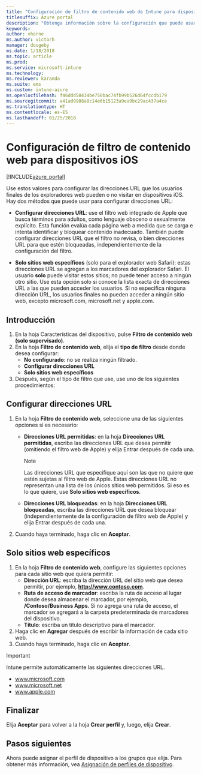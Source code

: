 ```yaml
---
title: "Configuración de filtro de contenido web de Intune para dispositivos iOS"
titlesuffix: Azure portal
description: "Obtenga información sobre la configuración que puede usar para permitir y bloquear el acceso a sitios web desde dispositivos iOS\"."
keywords: 
author: vhorne
ms.author: victorh
manager: dougeby
ms.date: 1/18/2018
ms.topic: article
ms.prod: 
ms.service: microsoft-intune
ms.technology: 
ms.reviewer: karanda
ms.suite: ems
ms.custom: intune-azure
ms.openlocfilehash: f46ddd58434be750bac74fb99b526d64fccdb179
ms.sourcegitcommit: a41ad9988a8c14e6b15123a9ea9bc29ac437a4ce
ms.translationtype: HT
ms.contentlocale: es-ES
ms.lasthandoff: 01/25/2018
---
```

# <a name="web-content-filter-settings-for-ios-devices"></a>Configuración de filtro de contenido web para dispositivos iOS

[!INCLUDE[azure_portal](./includes/azure_portal.md)]

Use estos valores para configurar las direcciones URL que los usuarios finales de los exploradores web pueden o no visitar en dispositivos iOS. Hay dos métodos que puede usar para configurar direcciones URL:

- **Configurar direcciones URL**: use el filtro web integrado de Apple que busca términos para adultos, como lenguaje obsceno o sexualmente explícito. Esta función evalúa cada página web a medida que se carga e intenta identificar y bloquear contenido inadecuado. También puede configurar direcciones URL que el filtro no revisa, o bien direcciones URL para que estén bloqueadas, independientemente de la configuración del filtro.

- **Solo sitios web específicos** (solo para el explorador web Safari): estas direcciones URL se agregan a los marcadores del explorador Safari. El usuario **solo** puede visitar estos sitios; no puede tener acceso a ningún otro sitio. Use esta opción solo si conoce la lista exacta de direcciones URL a las que pueden acceder los usuarios.
Si no especifica ninguna dirección URL, los usuarios finales no pueden acceder a ningún sitio web, excepto microsoft.com, microsoft.net y apple.com.



## <a name="get-started"></a>Introducción

1. En la hoja Características del dispositivo, pulse **Filtro de contenido web (solo supervisado)**.
2. En la hoja **Filtro de contenido web**, elija el **tipo de filtro** desde donde desea configurar:
    - **No configurado**: no se realiza ningún filtrado.
    - **Configurar direcciones URL**
    - **Solo sitios web específicos**
3. Después, según el tipo de filtro que use, use uno de los siguientes procedimientos:


## <a name="configure-urls"></a>Configurar direcciones URL

1. En la hoja **Filtro de contenido web**, seleccione una de las siguientes opciones si es necesario:
   - **Direcciones URL permitidas**: en la hoja **Direcciones URL permitidas**, escriba las direcciones URL que desea permitir (omitiendo el filtro web de Apple) y elija Entrar después de cada una.
     > [!NOTE]
     > Las direcciones URL que especifique aquí son las que no quiere que estén sujetas al filtro web de Apple. Estas direcciones URL no representan una lista de los únicos sitios web permitidos. Si eso es lo que quiere, use **Solo sitios web específicos**.

   - **Direcciones URL bloqueadas**: en la hoja **Direcciones URL bloqueadas**, escriba las direcciones URL que desea bloquear (independientemente de la configuración de filtro web de Apple) y elija Entrar después de cada una.
2. Cuando haya terminado, haga clic en **Aceptar**.


## <a name="specific-websites-only"></a>Solo sitios web específicos

1. En la hoja **Filtro de contenido web**, configure las siguientes opciones para cada sitio web que quiera permitir:
    - **Dirección URL**: escriba la dirección URL del sitio web que desea permitir, por ejemplo, **http://www.contoso.com**.
    - **Ruta de acceso de marcador**: escriba la ruta de acceso al lugar donde desea almacenar el marcador, por ejemplo, **/Contoso/Business Apps**. Si no agrega una ruta de acceso, el marcador se agregará a la carpeta predeterminada de marcadores del dispositivo.
    - **Título**: escriba un título descriptivo para el marcador.
2. Haga clic en **Agregar** después de escribir la información de cada sitio web.
3. Cuando haya terminado, haga clic en **Aceptar**.

>[!IMPORTANT] 
> Intune permite automáticamente las siguientes direcciones URL.
> - www.microsoft.com
> - www.microsoft.net
> - www.apple.com

## <a name="finish-up"></a>Finalizar

Elija **Aceptar** para volver a la hoja **Crear perfil** y, luego, elija **Crear**.

## <a name="next-steps"></a>Pasos siguientes

Ahora puede asignar el perfil de dispositivo a los grupos que elija. Para obtener más información, vea [Asignación de perfiles de dispositivo](device-profile-assign.md).
